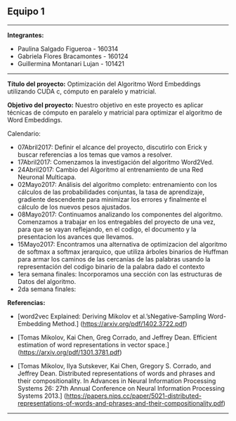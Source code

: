 ## Equipo 1


---

**Integrantes:**
  
  - Paulina Salgado Figueroa - 160314
  - Gabriela Flores Bracamontes - 160124
  - Guillermina Montanari Lujan - 101421

---

**Título del proyecto:** Optimización del Algoritmo Word Embeddings utilizando CUDA c, cómputo en paralelo y matricial.

**Objetivo del proyecto:** Nuestro objetivo en este proyecto es aplicar técnicas de cómputo en paralelo y matricial para optimizar el algoritmo de Word Embeddings.

Calendario:
- 07Abril2017: Definir el alcance del proyecto, discutirlo con Erick y buscar referencias a los temas que vamos a resolver.
- 17Abril2017: Comenzamos la investigación del algoritmo Word2Ved.
- 24Abril2017: Cambio del Algoritmo al entrenamiento de una Red Neuronal Multicapa.
- 02Mayo2017: Análisis del algoritmo completo: entrenamiento con los cálculos de las probabilidades conjuntas, la tasa de aprendizaje, gradiente descendente para minimizar los errores y finalmente el cálculo de los nuevos pesos ajustados.
- 08Mayo2017: Continuamos analizando los componentes del algoritmo. Comenzamos a trabajar en los entregables del proyecto de una vez, para que se vayan reflejando, en el codigo, el documento y la presentacion los avances que llevamos.
- 15Mayo2017: Encontramos una alternativa de optimizacion del algoritmo de softmax a softmax jerarquico, que utiliza árboles binarios de Huffman para armar los caminos de las cercanías de las palabras usando la representación del codigo binario de la palabra dado el contexto
- 1era semana finales: Incorporamos una sección con las estructuras de Datos del algoritmo.
- 2da semana finales: 


**Referencias:**

* [word2vec Explained:  Deriving Mikolov et al.’sNegative-Sampling Word-Embedding Method.] (https://arxiv.org/pdf/1402.3722.pdf)

* [Tomas Mikolov, Kai Chen, Greg Corrado, and Jeffrey Dean. Efficient estimation of word representations in vector space.] (https://arxiv.org/pdf/1301.3781.pdf)

* [Tomas Mikolov, Ilya Sutskever, Kai Chen, Gregory S. Corrado, and Jeffrey Dean. Distributed representations of words and phrases and their compositionality. In Advances in Neural Information Processing Systems 26: 27th Annual Conference on Neural Information Processing Systems 2013.] (https://papers.nips.cc/paper/5021-distributed-representations-of-words-and-phrases-and-their-compositionality.pdf)

---